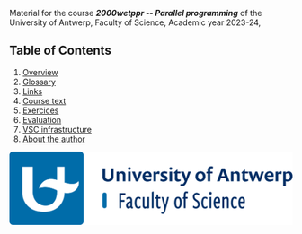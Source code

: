 Material for the course ***2000wetppr -- Parallel programming*** of the University of Antwerp, 
Faculty of Science, Academic year 2023-24,

## Table of Contents

1. [Overview](overview.md)
2. [Glossary](glossary.md)
3. [Links](links.md)
4. [Course text](course-text.md)
5. [Exercices](exercices.md)
4. [Evaluation](evaluation.md)
5. [VSC infrastructure](vsc-infrastructure.md)
0. [About the author](about-the-author.md)

![uantwerpen-logo](public/we-en-rgb.png)

